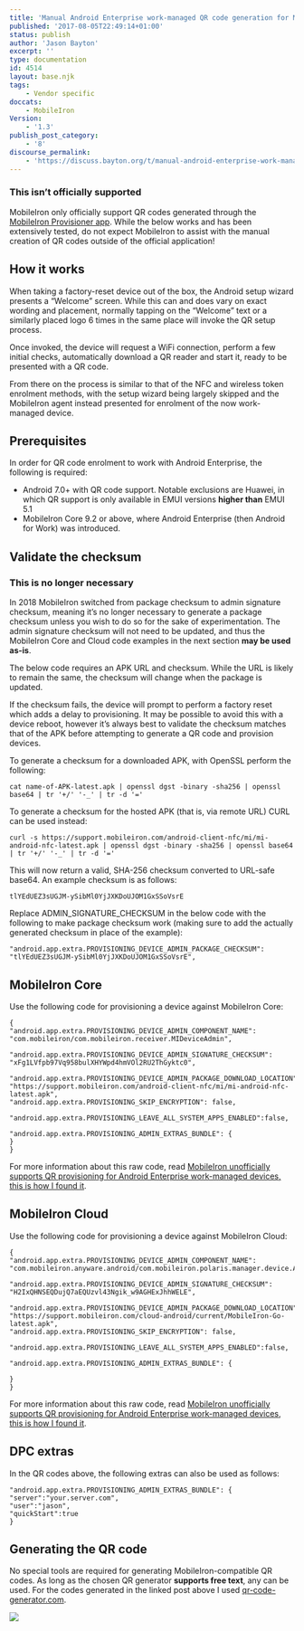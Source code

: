 ```yaml
---
title: 'Manual Android Enterprise work-managed QR code generation for MobileIron'
published: '2017-08-05T22:49:14+01:00'
status: publish
author: 'Jason Bayton'
excerpt: ''
type: documentation
id: 4514
layout: base.njk
tags: 
    - Vendor specific
doccats:
    - MobileIron
Version:
    - '1.3'
publish_post_category:
    - '8'
discourse_permalink:
    - 'https://discuss.bayton.org/t/manual-android-enterprise-work-managed-qr-code-generation-for-mobileiron/48'
---
```

<div class="callout callout-warning">

### This isn’t officially supported

MobileIron only officially support QR codes generated through the [MobileIron Provisioner app](https://play.google.com/store/apps/details?id=com.mobileiron.client.android.nfcprovisioner). While the below works and has been extensively tested, do not expect MobileIron to assist with the manual creation of QR codes outside of the official application!

</div>

How it works
------------

When taking a factory-reset device out of the box, the Android setup wizard presents a “Welcome” screen. While this can and does vary on exact wording and placement, normally tapping on the “Welcome” text or a similarly placed logo 6 times in the same place will invoke the QR setup process.

Once invoked, the device will request a WiFi connection, perform a few initial checks, automatically download a QR reader and start it, ready to be presented with a QR code.

From there on the process is similar to that of the NFC and wireless token enrolment methods, with the setup wizard being largely skipped and the MobileIron agent instead presented for enrolment of the now work-managed device.

Prerequisites
-------------

In order for QR code enrolment to work with Android Enterprise, the following is required:

- Android 7.0+ with QR code support. Notable exclusions are Huawei, in which QR support is only available in EMUI versions **higher than** EMUI 5.1
- MobileIron Core 9.2 or above, where Android Enterprise (then Android for Work) was introduced.

Validate the checksum
---------------------

<div class="callout callout-warning">

### This is no longer necessary

In 2018 MobileIron switched from package checksum to admin signature checksum, meaning it’s no longer necessary to generate a package checksum unless you wish to do so for the sake of experimentation. The admin signature checksum will not need to be updated, and thus the MobileIron Core and Cloud code examples in the next section **may be used as-is**.

</div>

The below code requires an APK URL and checksum. While the URL is likely to remain the same, the checksum will change when the package is updated.

If the checksum fails, the device will prompt to perform a factory reset which adds a delay to provisioning. It may be possible to avoid this with a device reboot, however it’s always best to validate the checksum matches that of the APK before attempting to generate a QR code and provision devices.

To generate a checksum for a downloaded APK, with OpenSSL perform the following:

`cat name-of-APK-latest.apk | openssl dgst -binary -sha256 | openssl base64 | tr '+/' '-_' | tr -d '='`

To generate a checksum for the hosted APK (that is, via remote URL) CURL can be used instead:

```
curl -s https://support.mobileiron.com/android-client-nfc/mi/mi-android-nfc-latest.apk | openssl dgst -binary -sha256 | openssl base64 | tr '+/' '-_' | tr -d '='
```

This will now return a valid, SHA-256 checksum converted to URL-safe base64. An example checksum is as follows:

`tlYEdUEZ3sUGJM-ySibMl0YjJXKDoUJOM1GxSSoVsrE`

Replace ADMIN\_SIGNATURE\_CHECKSUM in the below code with the following to make package checksum work (making sure to add the actually generated checksum in place of the example):

```
"android.app.extra.PROVISIONING_DEVICE_ADMIN_PACKAGE_CHECKSUM": 
"tlYEdUEZ3sUGJM-ySibMl0YjJXKDoUJOM1GxSSoVsrE",
```

MobileIron Core
---------------

Use the following code for provisioning a device against MobileIron Core:

```
{
"android.app.extra.PROVISIONING_DEVICE_ADMIN_COMPONENT_NAME":
"com.mobileiron/com.mobileiron.receiver.MIDeviceAdmin",

"android.app.extra.PROVISIONING_DEVICE_ADMIN_SIGNATURE_CHECKSUM":
"xFg1LVfpb97Vq958bulXHYWpd4hmVOl2RU2ThGyktc0",

"android.app.extra.PROVISIONING_DEVICE_ADMIN_PACKAGE_DOWNLOAD_LOCATION":
"https://support.mobileiron.com/android-client-nfc/mi/mi-android-nfc-latest.apk",
"android.app.extra.PROVISIONING_SKIP_ENCRYPTION": false,

"android.app.extra.PROVISIONING_LEAVE_ALL_SYSTEM_APPS_ENABLED":false,

"android.app.extra.PROVISIONING_ADMIN_EXTRAS_BUNDLE": {
}
}
```

For more information about this raw code, read [MobileIron unofficially supports QR provisioning for Android Enterprise work-managed devices, this is how I found it](/2017/08/mobileiron-supports-qr-provisioning-for-android-enterprise-work-managed-devices-this-is-how-i-found-it/).

MobileIron Cloud
----------------

Use the following code for provisioning a device against MobileIron Cloud:

```
{
"android.app.extra.PROVISIONING_DEVICE_ADMIN_COMPONENT_NAME":
"com.mobileiron.anyware.android/com.mobileiron.polaris.manager.device.AndroidDeviceAdminReceiver",

"android.app.extra.PROVISIONING_DEVICE_ADMIN_SIGNATURE_CHECKSUM":
"H2IxQHNSEQDujQ7aEQUzvl43Ngik_w9AGHExJhhWELE",

"android.app.extra.PROVISIONING_DEVICE_ADMIN_PACKAGE_DOWNLOAD_LOCATION":
"https://support.mobileiron.com/cloud-android/current/MobileIron-Go-latest.apk",
"android.app.extra.PROVISIONING_SKIP_ENCRYPTION": false,

"android.app.extra.PROVISIONING_LEAVE_ALL_SYSTEM_APPS_ENABLED":false,

"android.app.extra.PROVISIONING_ADMIN_EXTRAS_BUNDLE": {

}
}
```

For more information about this raw code, read [MobileIron unofficially supports QR provisioning for Android Enterprise work-managed devices, this is how I found it](/2017/08/mobileiron-supports-qr-provisioning-for-android-enterprise-work-managed-devices-this-is-how-i-found-it/).

DPC extras
----------

In the QR codes above, the following extras can also be used as follows:

```
"android.app.extra.PROVISIONING_ADMIN_EXTRAS_BUNDLE": {
"server":"your.server.com",
"user":"jason",
"quickStart":true
}
```

Generating the QR code
----------------------

No special tools are required for generating MobileIron-compatible QR codes. As long as the chosen QR generator **supports free text**, any can be used. For the codes generated in the linked post above I used [qr-code-generator.com](https://www.qr-code-generator.com/).

![](https://r2_worker.bayton.workers.dev/uploads/2017/08/qr.png)